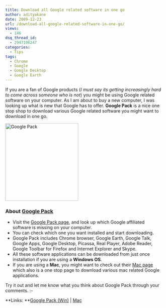 ```yaml
---
title: Download all Google related software in one go
author: adityakane
date: 2009-12-23
url: /download-all-google-related-software-in-one-go/
views:
  - 146
dsq_thread_id:
  - 2947106247
categories:
  - Tips
tags:
  - Chrome
  - Google
  - Google Desktop
  - Google Earth
---
```

If you are a fan of Google products (*I must say its getting increasingly hard to come across someone who is not*) you might be using Google related software on your computer. As I am about to buy a new computer, I was looking up what is new that Google has to offer. **Google Pack** is a nice one stop shop to download various Google related software you might want to download in one go.

<img class="alignnone size-full wp-image-18107" title="Google Pack" src="http://cdn.devilsworkshop.org/files/2009/12/google_pack1.png" alt="Google Pack" width="232" height="247" />

### About <a href="http://pack.google.com/intl/en/pack_installer.html" onclick="_gaq.push(['_trackEvent', 'outbound-article', 'http://pack.google.com/intl/en/pack_installer.html', 'Google Pack']);" >Google Pack</a>

  * Visit the <a href="http://pack.google.com/intl/en/pack_installer.html" onclick="_gaq.push(['_trackEvent', 'outbound-article', 'http://pack.google.com/intl/en/pack_installer.html', 'Google Pack page']);" >Google Pack page</a>, and look up which Google affiliated software is missing on your computer.
  * You can check which one you want installed and start downloading.
  * Google Pack includes Chrome browser, Google Earth, Google Talk, Google Apps, Google Desktop, Picassa, Real Player, Adobe Reader, Google Toolbar for Firefox and Internet Explorer and Skype.
  * All these software applications can be downloaded from just once installation if you are using a **Windows OS**.
  * If you are using a **Mac**, you might want to check out their <a href="http://www.google.com/mac/" onclick="_gaq.push(['_trackEvent', 'outbound-article', 'http://www.google.com/mac/', 'Mac page']);" >Mac page</a> which also is a one stop page to download various mac related Google applications.

Try it out and let me know what you think about Google Pack through your comments. <img src="http://devilsworkshop.org/wp-includes/images/smilies/simple-smile.png" alt=":-)" class="wp-smiley" style="height: 1em; max-height: 1em;" />

**Links: **<a href="http://pack.google.com/intl/en/pack_installer.html" onclick="_gaq.push(['_trackEvent', 'outbound-article', 'http://pack.google.com/intl/en/pack_installer.html', 'Google Pack (Win)']);" >Google Pack (Win)</a> | <a href="http://www.google.com/mac/" onclick="_gaq.push(['_trackEvent', 'outbound-article', 'http://www.google.com/mac/', 'Mac']);" >Mac</a>
